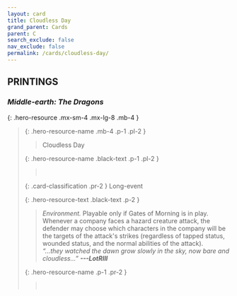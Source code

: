 ```yaml
---
layout: card
title: Cloudless Day
grand_parent: Cards
parent: C
search_exclude: false
nav_exclude: false
permalink: /cards/cloudless-day/
---
```


## PRINTINGS


### _Middle-earth: The Dragons_

{: .hero-resource .mx-sm-4 .mx-lg-8 .mb-4 }
> {: .hero-resource-name .mb-4 .p-1 .pl-2 }
> > <div class="card-mp"></div>
> > <div class="card-name">Cloudless Day</div>
>
> {: .hero-resource-name .black-text .p-1 .pl-2 }
> > &nbsp;
>
> {: .card-classification .pr-2 }
> Long-event
>
> {: .hero-resource-text .black-text .p-2 }
> > _Environment._ Playable only if Gates of Morning is in play. Whenever a company faces a hazard creature attack, the defender may choose which characters in the company will be the targets of the attack's strikes (regardless of tapped status, wounded status, and the normal abilities of the attack).   <br>_“...they watched the dawn grow slowly in the sky, now bare and cloudless...”_ ***---&#65279;LotRIII*** 
> 
> {: .hero-resource-name .p-1 .pr-2 }
> > <div class="card-shield"></div>
> > <div class="card-corruption">&nbsp;</div>
